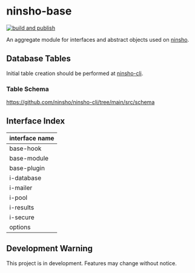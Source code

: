 # ninsho-base

[![build and publish](https://github.com/ninsho/ninsho-base/actions/workflows/run-build-and-publish.yml/badge.svg)](https://github.com/ninsho/ninsho-base/actions/workflows/run-build-and-publish.yml)
<!-- [![Coverage Status](https://coveralls.io/repos/github/ninsho/ninsho-base/badge.svg?branch=main)](https://coveralls.io/github/ninsho/ninsho-base?branch=main) -->

An aggregate module for interfaces and abstract objects used on [ninsho](https://www.npmjs.com/package/ninsho).

## Database Tables

Initial table creation should be performed at [ninsho-cli](https://www.npmjs.com/package/ninsho-cli).

### Table Schema  
https://github.com/ninsho/ninsho-cli/tree/main/src/schema

## Interface Index

| interface name
| ---
| base-hook
| base-module
| base-plugin
| i-database
| i-mailer
| i-pool
| i-results
| i-secure
| options

## Development Warning

This project is in development. Features may change without notice.

<!-- README.md -->

